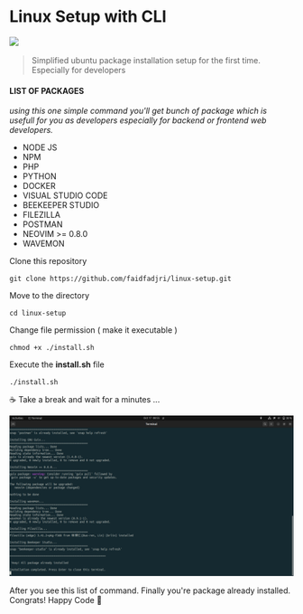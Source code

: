 # Linux Setup with CLI

![](https://www.debugpoint.com/wp-content/uploads/2023/03/Ubuntu-23.04-Lunar-Lobster-Desktop.jpg)

> Simplified ubuntu package installation setup for the first time. Especially for developers

#### **LIST OF PACKAGES**

_using this one simple command you'll get bunch of package which is usefull for you as developers especially for backend or frontend web developers._

- NODE JS
- NPM
- PHP
- PYTHON
- DOCKER
- VISUAL STUDIO CODE
- BEEKEEPER STUDIO
- FILEZILLA
- POSTMAN
- NEOVIM >= 0.8.0
- WAVEMON

Clone this repository

```
git clone https://github.com/faidfadjri/linux-setup.git
```

Move to the directory

```
cd linux-setup
```

Change file permission ( make it executable )

```
chmod +x ./install.sh
```

Execute the **install.sh** file

```
./install.sh
```

☕ Take a break and wait for a minutes ...

![](assets/images/setup.png)

After you see this list of command. Finally you're package already installed.
Congrats! Happy Code 🥳
